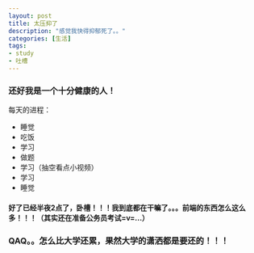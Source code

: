 ```yaml
---
layout: post
title: 太压抑了
description: "感觉我快得抑郁死了。。"
categories: [生活]
tags: 
- study
- 吐槽
---
```

### 还好我是一个十分健康的人！
每天的进程：
- 睡觉
- 吃饭
- 学习
- 做题
- 学习（抽空看点小视频）
- 学习
- 睡觉

#### 好了已经半夜2点了，卧槽！！！我到底都在干嘛了。。。前端的东西怎么这么多！！！（其实还在准备公务员考试=v=...）
### QAQ。。怎么比大学还累，果然大学的潇洒都是要还的！！！



